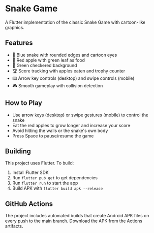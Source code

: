 # Snake Game

A Flutter implementation of the classic Snake Game with cartoon-like graphics.

## Features

- 🐍 Blue snake with rounded edges and cartoon eyes
- 🍎 Red apple with green leaf as food
- 🏁 Green checkered background
- 🏆 Score tracking with apples eaten and trophy counter
- ⌨️ Arrow key controls (desktop) and swipe controls (mobile)
- 🎮 Smooth gameplay with collision detection

## How to Play

- Use arrow keys (desktop) or swipe gestures (mobile) to control the snake
- Eat the red apples to grow longer and increase your score
- Avoid hitting the walls or the snake's own body
- Press Space to pause/resume the game

## Building

This project uses Flutter. To build:

1. Install Flutter SDK
2. Run `flutter pub get` to get dependencies
3. Run `flutter run` to start the app
4. Build APK with `flutter build apk --release`

## GitHub Actions

The project includes automated builds that create Android APK files on every push to the main branch. Download the APK from the Actions artifacts.
